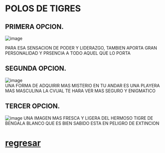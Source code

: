 #  POLOS DE TIGRES   

## PRIMERA OPCION.
![image](https://user-images.githubusercontent.com/99847355/157769981-9761b019-3b23-4d26-ac06-4f01138d8722.png)   
 
PARA ESA SENSACION DE PODER Y LIDERAZGO, TAMBIEN APORTA GRAN PERSONALIDAD Y PRSENCIA A TODO AQUEL QUE LO PORTA   

## SEGUNDA OPCION.
   ![image](https://user-images.githubusercontent.com/99847355/157770004-13be8821-4501-49b8-8107-baedb81871ac.png)   
UNA FORMA DE ADQUIRIR MAS MISTERIO EN TU ANDAR ES UNA PLAYERA MAS MASCULINA LA CVUAL TE HARA VER MAS SEGURO Y ENIGMATICO

## TERCER OPCION.
![image](https://user-images.githubusercontent.com/99847355/157770033-79db9912-cb71-4a66-8d99-1bb907d2436c.png)
UNA IMAGEN MAS FRESCA Y LIGERA DEL HERMOSO TIGRE DE BENGALA BLANCO QUE ES BIEN SABIDO ESTA EN PELIGRO DE EXTINCION 
# [regresar](./README.md)

